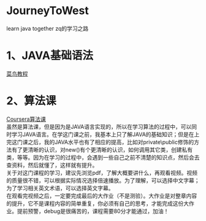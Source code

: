 # JourneyToWest
learn java together
zq的学习之路

# 1、JAVA基础语法
[菜鸟教程](https://www.runoob.com/java/java-tutorial.html)

# 2、算法课
[Coursera算法课](https://www.coursera.org/learn/algorithms-part1)<br>
虽然是算法课，但是因为是JAVA语言实现的，所以在学习算法的过程中，可以同时学习JAVA语言。在学这门课之前，我基本上只了解JAVA的基础知识；但是在上完这门课之后，我的JAVA水平也有了相应的提高，比如对private\public修饰的方法有了更清晰的认识，对new()有个更清晰的认识，如何调用其它类，创建私有类，等等。因为在学习的过程中，会遇到一些自己之前不清楚的知识点，然后会去查资料，然后就懂了，这样就有提升。<br>
关于对这门课程的学习，建议先浏览pdf，了解大概要讲什么，再观看视频。视频的质量很不错，可以根据实际情况选择倍速播放。为了理解，可以选择中文字幕；为了学习相关英文术语，可以选择英文字幕。<br>
在观看完视频之后，一定要完成最后的大作业（不是测验）。大作业是对整章内容的提升，它不是课程内容的简单重复，你必须有自己的思考，才能完成这份大作业。提前预警，debug是很痛苦的，课程需要80分才能通过，加油！<br>
